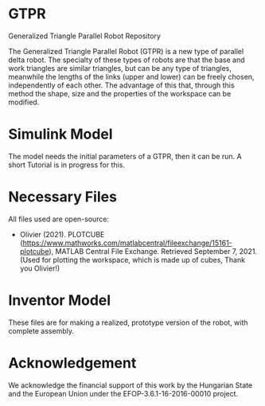 # GTPR
Generalized Triangle Parallel Robot Repository

The Generalized Triangle Parallel Robot (GTPR) is a new type of parallel delta robot. The specialty of these types of robots are that the base and work triangles are similar triangles, but can be any type of triangles, meanwhile the lengths of the links (upper and lower) can be freely chosen, independently of each other. The advantage of this that, through this method the shape, size and the properties of the workspace can be modified.

# Simulink Model
The model needs the initial parameters of a GTPR, then it can be run. A short Tutorial is in progress for this.

# Necessary Files
All files used are open-source:
 - Olivier (2021). PLOTCUBE (https://www.mathworks.com/matlabcentral/fileexchange/15161-plotcube), MATLAB Central File Exchange. Retrieved September 7, 2021. (Used for plotting the workspace, which is made up of cubes, Thank you Olivier!)

# Inventor Model
These files are for making a realized, prototype version of the robot, with complete assembly.

# Acknowledgement
We acknowledge the financial support of this work by the Hungarian State and the European Union under the  EFOP-3.6.1-16-2016-00010 project.
 
 
